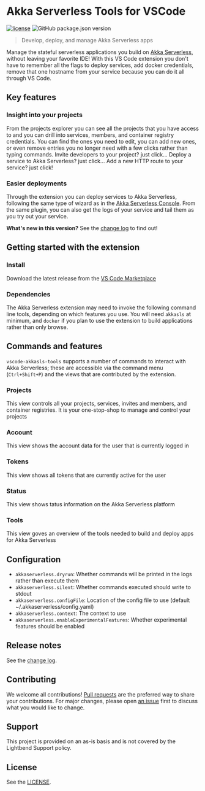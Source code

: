 # Akka Serverless Tools for VSCode

[![license](https://img.shields.io/github/license/lightbend-labs/vscode-akkasls-tools)](https://img.shields.io/github/license/lightbend-labs/vscode-akkasls-tools) ![GitHub package.json version](https://img.shields.io/github/package-json/v/lightbend-labs/vscode-akkasls-tools)

> Develop, deploy, and manage Akka Serverless apps

Manage the stateful serverless applications you build on [Akka Serverless](https://akkaserverless.com), without leaving your favorite IDE! With this VS Code extension you don't have to remember all the flags to deploy services, add docker credentials, remove that one hostname from your service because you can do it all through VS Code.

## Key features

### Insight into your projects

From the projects explorer you can see all the projects that you have access to and you can drill into services, members, and container registry credentials. You can find the ones you need to edit, you can add new ones, or even remove entries you no longer need with a few clicks rather than typing commands. Invite developers to your project? just click... Deploy a service to Akka Serverless? just click... Add a new HTTP route to your service? just click!

### Easier deployments

Through the extension you can deploy services to Akka Serverless, following the same type of wizard as in the [Akka Serverless Console](https://console.akkaserverless.com). From the same plugin, you can also get the logs of your service and tail them as you try out your service.

**What's new in this version?**  See the [change log](CHANGELOG.md) to find out!

## Getting started with the extension

### Install

Download the latest release from the [VS Code Marketplace](https://marketplace.visualstudio.com/items?itemName=lightbend-labs.vscode-akkasls-tools)

### Dependencies

The Akka Serverless extension may need to invoke the following command line tools, depending on which features you use. You will need `akkasls` at minimum, and `docker` if you plan to use the extension to build applications rather than only browse.

## Commands and features

`vscode-akkasls-tools` supports a number of commands to interact with Akka Serverless; these are accessible via the command menu (`Ctrl+Shift+P`) and the views that are contributed by the extension.

### Projects

This view controls all your projects, services, invites and members, and container registries. It is your one-stop-shop to manage and control your projects

### Account

This view shows the account data for the user that is currently logged in

### Tokens

This view shows all tokens that are currently active for the user

### Status

This view shows tatus information on the Akka Serverless platform

### Tools

This view goves an overview of the tools needed to build and deploy apps for Akka Serverless

## Configuration

- `akkaserverless.dryrun`: Whether commands will be printed in the logs rather than execute them
- `akkaserverless.silent`: Whether commands executed should write to stdout
- `akkaserverless.configFile`: Location of the config file to use (default ~/.akkaserverless/config.yaml)
- `akkaserverless.context`: The context to use
- `akkaserverless.enableExperimentalFeatures`: Whether experimental features should be enabled

## Release notes

See the [change log](CHANGELOG.md).

## Contributing

We welcome all contributions! [Pull requests](https://github.com/lightbend-labs/vscode-akkasls-tools/pulls) are the preferred way to share your contributions. For major changes, please open [an issue](https://github.com/lightbend-labs/vscode-akkasls-tools/issues) first to discuss what you would like to change.

## Support

This project is provided on an as-is basis and is not covered by the Lightbend Support policy.

## License

See the [LICENSE](./LICENSE).
